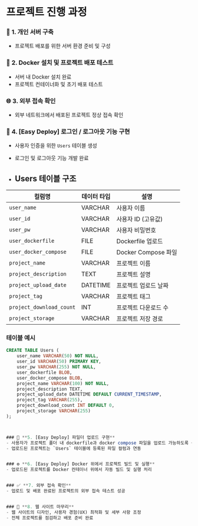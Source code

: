 # 프로젝트 진행 과정


### 📂 **1. 개인 서버 구축**
- 프로젝트 배포를 위한 서버 환경 준비 및 구성


### 🐳 **2. Docker 설치 및 프로젝트 배포 테스트**
- 서버 내 Docker 설치 완료  
- 프로젝트 컨테이너화 및 초기 배포 테스트


### 🌐 **3. 외부 접속 확인**
- 외부 네트워크에서 배포된 프로젝트 정상 접속 확인  


### 🔑 **4. [Easy Deploy] 로그인 / 로그아웃 기능 구현**
- 사용자 인증을 위한 `Users` 테이블 생성  
- 로그인 및 로그아웃 기능 개발 완료

- ## Users 테이블 구조

| **컬럼명**            | **데이터 타입** | **설명**               |
|-----------------------|----------------|------------------------|
| `user_name`           | VARCHAR        | 사용자 이름            |
| `user_id`             | VARCHAR        | 사용자 ID (고유값)     |
| `user_pw`             | VARCHAR        | 사용자 비밀번호        |
| `user_dockerfile`     | FILE           | Dockerfile 업로드      |
| `user_docker_compose` | FILE           | Docker Compose 파일    |
| `project_name`        | VARCHAR        | 프로젝트 이름          |
| `project_description` | TEXT           | 프로젝트 설명          |
| `project_upload_date` | DATETIME       | 프로젝트 업로드 날짜   |
| `project_tag`         | VARCHAR        | 프로젝트 태그          |
| `project_download_count` | INT        | 프로젝트 다운로드 수   |
| `project_storage`     | VARCHAR        | 프로젝트 저장 경로     |

### **테이블 예시**
```sql
CREATE TABLE Users (
    user_name VARCHAR(50) NOT NULL,
    user_id VARCHAR(50) PRIMARY KEY,
    user_pw VARCHAR(255) NOT NULL,
    user_dockerfile BLOB,
    user_docker_compose BLOB,
    project_name VARCHAR(100) NOT NULL,
    project_description TEXT,
    project_upload_date DATETIME DEFAULT CURRENT_TIMESTAMP,
    project_tag VARCHAR(255),
    project_download_count INT DEFAULT 0,
    project_storage VARCHAR(255)
);



### 📁 **5. [Easy Deploy] 파일더 업로드 구현**
- 사용자가 프로젝트 폴더 내 dockerfile과 docker compose 파일을 업로드 가능하도록 구현  
- 업로드된 프로젝트는 `Users` 테이블에 등록된 파일 컬럼과 연동


### ⚙️ **6. [Easy Deploy] Docker 위에서 프로젝트 빌드 및 실행**
- 업로드된 프로젝트를 Docker 컨테이너 위에서 자동 빌드 및 실행 처리


### ✅ **7. 외부 접속 확인**
- 업로드 및 배포 완료된 프로젝트의 외부 접속 테스트 성공


### 🎨 **8. 웹 사이트 마무리**
- 웹 사이트의 디자인, 사용자 경험(UX) 최적화 및 세부 사항 조정  
- 전체 프로젝트를 점검하고 배포 준비 완료  
